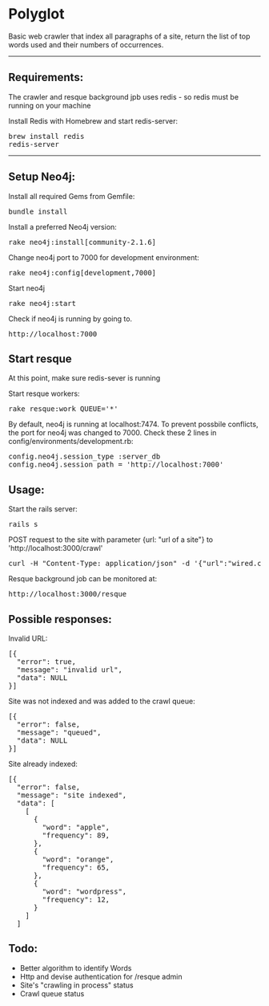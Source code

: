 Polyglot
===================

Basic web crawler that index all paragraphs of a site, return the list of top words used and their numbers of occurrences.

----------

Requirements:
-------------
The crawler and resque background jpb uses redis - so redis must be running on your machine

Install Redis with Homebrew and start redis-server:
<pre>
brew install redis
redis-server
</pre>

--------------

Setup Neo4j:
-------------

Install all required Gems from Gemfile:
<pre>
bundle install
</pre>

Install a preferred Neo4j version:
<pre>
rake neo4j:install[community-2.1.6]
</pre>

Change neo4j port to 7000 for development environment:
<pre>
rake neo4j:config[development,7000]
</pre>

Start neo4j
<pre>
rake neo4j:start
</pre>

Check if neo4j is running by going to.
<pre>
http://localhost:7000
</pre>

Start resque
---------
At this point, make sure redis-sever is running

Start resque workers:
<pre>
rake resque:work QUEUE='*'
</pre>

By default, neo4j is running at localhost:7474. To prevent possbile conflicts, the port for neo4j was changed to 7000.
Check these 2 lines in config/environments/development.rb:
<pre>
config.neo4j.session_type :server_db
config.neo4j.session_path = 'http://localhost:7000'
</pre>


Usage:
-------------
Start the rails server:
<pre>
rails s
</pre>

POST request to the site with parameter {url: "url of a site"} to 'http://localhost:3000/crawl'
<pre>
curl -H "Content-Type: application/json" -d '{"url":"wired.com"}' http://localhost:3000/crawl
</pre>

Resque background job can be monitored at:
<pre>
http://localhost:3000/resque
</pre>

Possible responses:
--------------

Invalid URL:
<pre>
[{
  "error": true,
  "message": "invalid url",
  "data": NULL
}]
</pre>

Site was not indexed and was added to the crawl queue:
<pre>
[{
  "error": false,
  "message": "queued",
  "data": NULL
}]
</pre>

Site already indexed:
<pre>
[{
  "error": false,
  "message": "site indexed",
  "data": [
    [
      {
        "word": "apple",
        "frequency": 89,
      },
      {
        "word": "orange",
        "frequency": 65,
      },
      {
        "word": "wordpress",
        "frequency": 12,
      }
    ]
  ]
</pre>

Todo:
-------------
- Better algorithm to identify Words
- Http and devise authentication for /resque admin
- Site's "crawling in process" status
- Crawl queue status
